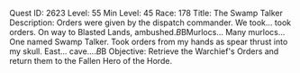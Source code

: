 Quest ID: 2623
Level: 55
Min Level: 45
Race: 178
Title: The Swamp Talker
Description: Orders were given by the dispatch commander. We took... took orders. On way to Blasted Lands, ambushed.$B$BMurlocs... Many murlocs... One named Swamp Talker. Took orders from my hands as spear thrust into my skull. East... cave....$B$B<Bengor passes out.>
Objective: Retrieve the Warchief's Orders and return them to the Fallen Hero of the Horde.
